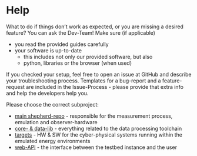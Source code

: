 # Help

What to do if things don’t work as expected, or you are missing a desired feature?
You can ask the Dev-Team!
Make sure (if applicable)

- you read the provided guides carefully
- your software is up-to-date
    - this includes not only our provided software, but also
    - python, libraries or the browser (when used)

If you checked your setup, feel free to open an issue at GitHub and describe your troubleshooting process.
Templates for a bug-report and a feature-request are included in the Issue-Process - please provide that extra info and help the developers help you.

Please choose the correct subproject:

- [main shepherd-repo](https://github.com/orgua/shepherd/issues) - responsible for the measurement process, emulation and observer-hardware
- [core- & data-lib](https://github.com/orgua/shepherd-datalib/issues) - everything related to the data processing toolchain
- [targets](https://github.com/orgua/shepherd-targets/issues) - HW & SW for the cyber-physical systems running within the emulated energy environments
- [web-API](https://github.com/orgua/shepherd_webservice/issues) - the interface between the testbed instance and the user
